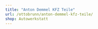```yaml
---
title: "Anton Demmel KFZ Teile"
url: /ottobrunn/anton-demmel-kfz-teile/
shop: Autowerkstatt
---
```

